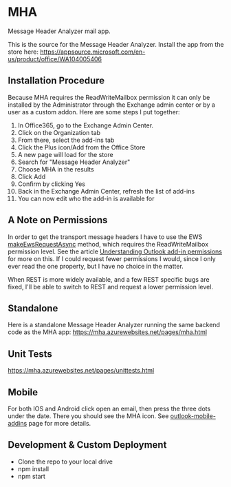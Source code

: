 # MHA
Message Header Analyzer mail app.

This is the source for the Message Header Analyzer. Install the app from the store here:
https://appsource.microsoft.com/en-us/product/office/WA104005406

## Installation Procedure
Because MHA requires the ReadWriteMailbox permission it can only be installed by the Administrator through the Exchange admin center or by a user as a custom addon. Here are some steps I put together:
1. In Office365, go to the Exchange Admin Center.
2. Click on the Organization tab
3. From there, select the add-ins tab
4. Click the Plus icon/Add from the Office Store
5. A new page will load for the store
6. Search for "Message Header Analyzer"
7. Choose MHA in the results
8. Click Add
9. Confirm by clicking Yes
10. Back in the Exchange Admin Center, refresh the list of add-ins
11. You can now edit who the add-in is available for

## A Note on Permissions
In order to get the transport message headers I have to use the EWS [makeEwsRequestAsync](https://dev.office.com/reference/add-ins/outlook/1.5/Office.context.mailbox?product=outlook&version=v1.5#makeewsrequestasyncdata-callback-usercontext) method, which requires the ReadWriteMailbox permission level. See the article [Understanding Outlook add-in permissions](https://dev.office.com/docs/add-ins/outlook/understanding-outlook-add-in-permissions) for more on this. If I could request fewer permissions I would, since I only ever read the one property, but I have no choice in the matter.

When REST is more widely available, and a few REST specific bugs are fixed, I'll be able to switch to REST and request a lower permission level.

## Standalone
Here is a standalone Message Header Analyzer running the same backend code as the MHA app:
https://mha.azurewebsites.net/pages/mha.html

## Unit Tests
https://mha.azurewebsites.net/pages/unittests.html

## Mobile
For both IOS and Android click open an email, then press the three dots under the date. There you should see the MHA icon. See [outlook-mobile-addins](https://docs.microsoft.com/en-us/office/dev/add-ins/outlook/outlook-mobile-addins) page for more details.

## Development & Custom Deployment
- Clone the repo to your local drive
- npm install
- npm start